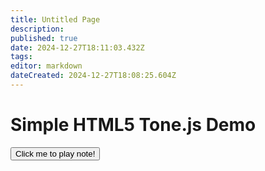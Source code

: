 ```yaml
---
title: Untitled Page
description: 
published: true
date: 2024-12-27T18:11:03.432Z
tags: 
editor: markdown
dateCreated: 2024-12-27T18:08:25.604Z
---
```


<h1>Simple HTML5 Tone.js Demo</h1>
<button onclick="playNote()">Click me to play note!</button>